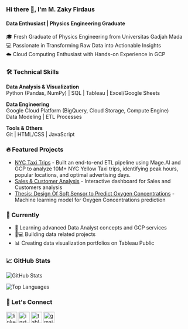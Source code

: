 ### Hi there 👋, I'm **M. Zaky Firdaus**
#### Data Enthusiast | Physics Engineering Graduate

🎓 Fresh Graduate of Physics Engineering from Universitas Gadjah Mada<br>
💻 Passionate in Transforming Raw Data into Actionable Insights<br>
☁️ Cloud Computing Enthusiast with Hands-on Experience in GCP

### 🛠️ Technical Skills
**Data Analysis & Visualization**  
Python (Pandas, NumPy) | SQL | Tableau | Excel/Google Sheets

**Data Engineering**  
Google Cloud Platform (BigQuery, Cloud Storage, Compute Engine)  
Data Modeling | ETL Processes

**Tools & Others**  
Git | HTML/CSS | JavaScript

### 🔥 Featured Projects
- [NYC Taxi Trips](https://github.com/MZakyFirdaus/Portofolio-Projects/tree/main/Projects/NY%20Taxi) - Built an end-to-end ETL pipeline using Mage.AI and GCP to analyze 10M+ NYC Yellow Taxi trips, identifying peak hours, popular locations, and optimal advertising days.
- [Sales & Customer Analysis](https://github.com/MZakyFirdaus/Portofolio-Projects/tree/main/Projects/Sales%20Customer%20Dashboard) - Interactive dashboard for Sales and Customers analysis
- [Thesis: Design Of Soft Sensor to Predict Oxygen Concentrations](link) - Machine learning model for Oxygen Concentrations prediction

### 📌 Currently
- 🌱 Learning advanced Data Analyst concepts and GCP services
- 👨💻 Building data related projects
- 📊 Creating data visualization portfolios on Tableau Public

### 📈 GitHub Stats
![GitHub Stats](https://github-readme-stats.vercel.app/api?username=MZakyFirdaus&show_icons=true&hide=contribs&theme=radical)

![Top Languages](https://github-readme-stats.vercel.app/api/top-langs/?username=MZakyFirdaus&layout=compact&theme=radical)

### 🤝 Let's Connect
[<img src='https://cdn.jsdelivr.net/npm/simple-icons@3.0.1/icons/linkedin.svg' alt='linkedin' height='30'>](https://www.linkedin.com/in/mzakyfirdaus/)
[<img src='https://cdn.jsdelivr.net/npm/simple-icons@3.0.1/icons/instagram.svg' alt='instagram' height='30'>](https://www.instagram.com/firdauszakyy/)
[<img src='https://cdn.jsdelivr.net/npm/simple-icons@3.0.1/icons/tableau.svg' alt='tableau' height='30'>](https://public.tableau.com/app/profile/m.zaky.firdaus/vizzes)
[<img src='https://cdn.jsdelivr.net/npm/simple-icons@3.0.1/icons/gmail.svg' alt='gmail' height='30'>](mailto:firdauszakyy@gmail.com)
